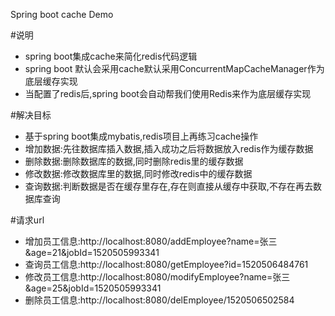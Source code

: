 Spring boot cache Demo

#说明
* spring boot集成cache来简化redis代码逻辑
* spring boot 默认会采用cache默认采用ConcurrentMapCacheManager作为底层缓存实现
* 当配置了redis后,spring boot会自动帮我们使用Redis来作为底层缓存实现

#解决目标
* 基于spring boot集成mybatis,redis项目上再练习cache操作
* 增加数据:先往数据库插入数据,插入成功之后将数据放入redis作为缓存数据
* 删除数据:删除数据库的数据,同时删除redis里的缓存数据
* 修改数据:修改数据库里的数据,同时修改redis中的缓存数据
* 查询数据:判断数据是否在缓存里存在,存在则直接从缓存中获取,不存在再去数据库查询

#请求url
* 增加员工信息:http://localhost:8080/addEmployee?name=张三&age=21&jobId=1520505993341
* 查询员工信息:http://localhost:8080/getEmployee?id=1520506484761
* 修改员工信息:http://localhost:8080/modifyEmployee?name=张三&age=25&jobId=1520505993341
* 删除员工信息:http://localhost:8080/delEmployee/1520506502584
